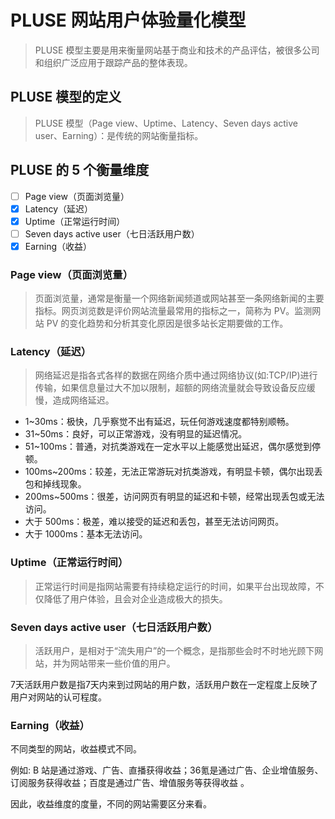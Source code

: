 
# PLUSE 网站用户体验量化模型

> PLUSE 模型主要是用来衡量网站基于商业和技术的产品评估，被很多公司和组织广泛应用于跟踪产品的整体表现。

## PLUSE 模型的定义

> PLUSE 模型（Page view、Uptime、Latency、Seven days active user、Earning）：是传统的网站衡量指标。

## PLUSE 的 5 个衡量维度
  - [ ] Page view（页面浏览量）
  - [x] Latency（延迟）
  - [x] Uptime（正常运行时间）
  - [ ] Seven days active user（七日活跃用户数）
  - [x] Earning（收益）

### Page view（页面浏览量）

> 页面浏览量，通常是衡量一个网络新闻频道或网站甚至一条网络新闻的主要指标。网页浏览数是评价网站流量最常用的指标之一，简称为 PV。监测网站 PV 的变化趋势和分析其变化原因是很多站长定期要做的工作。
 
### Latency（延迟）

> 网络延迟是指各式各样的数据在网络介质中通过网络协议(如:TCP/IP)进行传输，如果信息量过大不加以限制，超额的网络流量就会导致设备反应缓慢，造成网络延迟。

 - 1~30ms：极快，几乎察觉不出有延迟，玩任何游戏速度都特别顺畅。
 - 31~50ms：良好，可以正常游戏，没有明显的延迟情况。
 - 51~100ms：普通，对抗类游戏在一定水平以上能感觉出延迟，偶尔感觉到停顿。
 - 100ms~200ms：较差，无法正常游玩对抗类游戏，有明显卡顿，偶尔出现丢包和掉线现象。
 - 200ms~500ms：很差，访问网页有明显的延迟和卡顿，经常出现丢包或无法访问。
 - 大于 500ms：极差，难以接受的延迟和丢包，甚至无法访问网页。
 - 大于 1000ms：基本无法访问。

### Uptime（正常运行时间）

> 正常运行时间是指网站需要有持续稳定运行的时间，如果平台出现故障，不仅降低了用户体验，且会对企业造成极大的损失。

### Seven days active user（七日活跃用户数）

> 活跃用户，是相对于“流失用户”的一个概念，是指那些会时不时地光顾下网站，并为网站带来一些价值的用户。

7天活跃用户数是指7天内来到过网站的用户数，活跃用户数在一定程度上反映了用户对网站的认可程度。

### Earning（收益）

不同类型的网站，收益模式不同。

例如: B 站是通过游戏、广告、直播获得收益；36氪是通过广告、企业增值服务、订阅服务获得收益；百度是通过广告、增值服务等获得收益 。

因此，收益维度的度量，不同的网站需要区分来看。
